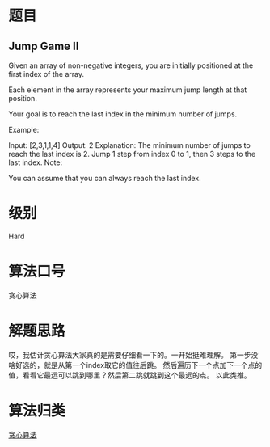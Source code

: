 # 题目
## Jump Game II
Given an array of non-negative integers, you are initially positioned at the first index of the array.

Each element in the array represents your maximum jump length at that position.

Your goal is to reach the last index in the minimum number of jumps.

Example:

Input: [2,3,1,1,4]
Output: 2
Explanation: The minimum number of jumps to reach the last index is 2.
    Jump 1 step from index 0 to 1, then 3 steps to the last index.
Note:

You can assume that you can always reach the last index.

# 级别 
Hard

# 算法口号
贪心算法

# 解题思路
哎，我估计贪心算法大家真的是需要仔细看一下的。一开始挺难理解。
第一步没啥好选的，就是从第一个index取它的值往后跳。
然后遍历下一个点加下一个点的值，看看它最远可以跳到哪里？然后第二跳就跳到这个最远的点。
以此类推。

# 算法归类
<a href="../../../Greedy.md">贪心算法</a>